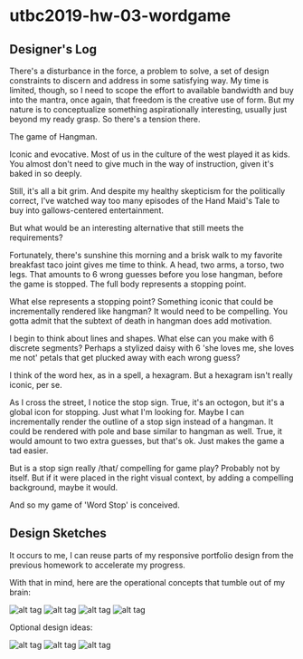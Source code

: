 # utbc2019-hw-03-wordgame

## Designer's Log

There's a disturbance in the force, a problem to solve, a set of design constraints
to discern and address in some satisfying way.  My time is limited, though, so I need to 
scope the effort to available bandwidth and buy into the mantra, once again, that freedom is the creative
use of form.  But my nature is to conceptualize something aspirationally interesting, usually just 
beyond my ready grasp.  So there's a tension there.

The game of Hangman.  

Iconic and evocative.  Most of us in the culture of the west played it as kids.
You almost don't need to give much in the way of instruction, given it's baked in so deeply.

Still, it's all a bit grim.  And despite my healthy skepticism for the politically correct, I've
watched way too many episodes of the Hand Maid's Tale to buy into gallows-centered entertainment.

But what would be an interesting alternative that still meets the requirements?

Fortunately, there's sunshine this morning and a brisk walk to my favorite breakfast taco joint gives
me time to think.  A head, two arms, a torso, two legs.  That amounts to 6 wrong guesses before you lose
hangman, before the game is stopped.  The full body represents a stopping point.

What else represents a stopping point?  Something iconic that could be incrementally rendered
like hangman?  It would need to be compelling.  You gotta admit that the subtext of death in hangman does 
add motivation.  

I begin to think about lines and shapes.  What else can you make with 6 discrete segments?
Perhaps a stylized daisy with 6 'she loves me, she loves me not' petals that get plucked away
with each wrong guess?

I think of the word hex, as in a spell, a hexagram.  But a hexagram isn't really iconic, per se.

As I cross the street, I notice the stop sign.  True, it's an octogon, but it's a global icon for
stopping.  Just what I'm looking for.  Maybe I can incrementally render the outline of a stop sign
instead of a hangman.  It could be rendered with pole and base similar to hangman as well.  True, it
would amount to two extra guesses, but that's ok.  Just makes the game a tad easier.

But is a stop sign really /that/ compelling for game play?  Probably not by itself.  But if it
were placed in the right visual context, by adding a compelling background, maybe
it would.

And so my game of 'Word Stop' is conceived.

## Design Sketches

It occurs to me, I can reuse parts of my responsive portfolio design from the previous homework
to accelerate my progress.

With that in mind, here are the operational concepts that tumble out of my brain:

![alt tag](docs/img/ws-concept.jpg)
![alt tag](docs/img/ws-gameplay.jpg)
![alt tag](docs/img/ws-menuitems.jpg)
![alt tag](docs/img/ws-play-details.jpg)

Optional design ideas:

![alt tag](docs/img/ws-optional-background.jpg)
![alt tag](docs/img/ws-optional-player-levels.jpg)
![alt tag](docs/img/ws-optional-light.jpg)


